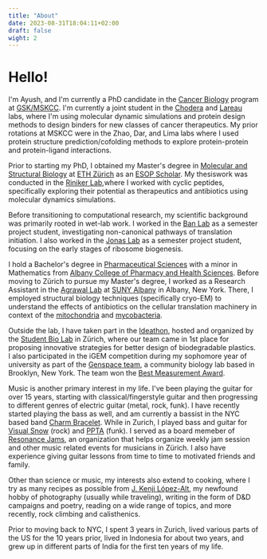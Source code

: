 ```yaml
---
title: "About"
date: 2023-08-31T18:04:11+02:00
draft: false
wight: 2
---
```

# Hello!

I'm Ayush, and I'm currently a PhD candidate in the [Cancer Biology](https://www.sloankettering.edu/gerstner/cancer-biology) program at [GSK/MSKCC](https://www.sloankettering.edu/gerstner). I'm currently a joint student in the [Chodera](https://www.choderalab.org/) and [Lareau](https://clareaulab.com/) labs, where I'm using molecular dynamic simulations and protein design methods to design binders for new classes of cancer therapeutics. My prior rotations at MSKCC were in the Zhao, Dar, and Lima labs where I used protein structure prediction/cofolding methods to explore protein-protein and protein-ligand interactions.  

Prior to starting my PhD, I obtained my Master's degree in [Molecular and Structural Biology](https://biol.ethz.ch/en/studies/master/master-degree-majors/structural-biology-and-biophysics.html) at [ETH Zürich](https://ethz.ch/en.html) as an [ESOP Scholar](https://ethz-foundation.ch/en/projects/topics/talents/esop/?gclid=Cj0KCQjwusunBhCYARIsAFBsUP8q6UQowaPqw-7tM-FUJn_Ox5jk2iavhWtHubO_WKrXyYrOjJcwV8saAm9EEALw_wcB). My thesiswork was conducted in the [Riniker Lab](https://riniker.ethz.ch/),where I worked with cyclic peptides, specifically exploring their potential as therapeutics and antibiotics using molecular dynamics simulations.

Before transitioning to computational research, my scientific background was primarily rooted in wet-lab work. I worked in the [Ban Lab](https://bangroup.ethz.ch/) as a semester project student, investigating non-canonical pathways of translation initiation. I also worked in the [Jonas Lab](https://jonaslab.ethz.ch/) as a semester project student, focusing on the early stages of ribosome biogenesis.

I hold a Bachelor's degree in [Pharmaceutical Sciences](https://www.acphs.edu/bachelors-pharmaceutical-sciences-major) with a minor in Mathematics from [Albany College of Pharmacy and Health Sciences](https://www.acphs.edu/). Before moving to Zürich to pursue my Master's degree, I worked as a Research Assistant in the [Agrawal Lab](https://www.wadsworth.org/senior-staff/rajendra-agrawal) at [SUNY Albany](https://www.albany.edu/) in Albany, New York. There, I employed structural biology techniques (specifically cryo-EM) to understand the effects of antibiotics on the cellular translation machinery in context of the [mitochondria](https://www.nature.com/articles/s41467-021-23726-4) and [mycobacteria](https://www.biorxiv.org/content/10.1101/2023.03.31.535098v1.abstract).

Outside the lab, I have taken part in the [Ideathon](https://www.studentbiolab.ch/ideathon), hosted and organized by the [Student Bio Lab](https://www.studentbiolab.ch/) in Zürich, where our team came in 1st place for proposing innovative strategies for better design of biodegradable plastics. I also participated in the iGEM competition during my sophomore year of university as part of the [Genspace team](https://2016.igem.org/Team:Genspace), a community biology lab based in Brooklyn, New York. The team won the [Best Measurement Award](https://2016.igem.org/Team:Genspace/Measurement). 

Music is another primary interest in my life. I've been playing the guitar for over 15 years, starting with classical/fingerstyle guitar and then progressing to different genres of electric guitar (metal, rock, funk). I have recently started playing the bass as well, and am currently a bassist in the NYC based band [Charm Bracelet](https://www.instagram.com/charmbracelet.band/). While in Zurich, I played bass and guitar for [Visual Snow](https://www.instagram.com/visualsnow___/) (rock) and [PPTA](https://www.instagram.com/ppta_band/) (funk). I served as a board memeber of [Resonance Jams](https://www.resonancejams.ch/en/), an organization that helps organize weekly jam session and other music related events for musicians in Zürich. I also have experience giving guitar lessons from time to time to motivated friends and family. 

Other than science or music, my interests also extend to cooking, where I try as many recipes as possible from [J. Kenji López-Alt](https://www.youtube.com/@JKenjiLopezAlt), my newfound hobby of photography (usually while traveling), writing in the form of D&D campaigns and poetry, reading on a wide range of topics, and more recently, rock climbing and calisthenics.

Prior to moving back to NYC, I spent 3 years in Zurich, lived various parts of the US for the 10 years prior, lived in Indonesia for about two years, and grew up in different parts of India for the first ten years of my life.  
 
